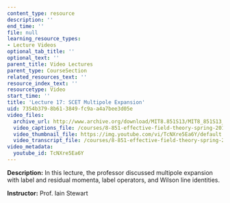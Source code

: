 ```yaml
---
content_type: resource
description: ''
end_time: ''
file: null
learning_resource_types:
- Lecture Videos
optional_tab_title: ''
optional_text: ''
parent_title: Video Lectures
parent_type: CourseSection
related_resources_text: ''
resource_index_text: ''
resourcetype: Video
start_time: ''
title: 'Lecture 17: SCET Multipole Expansion'
uid: 7354b379-8b61-3849-fc9a-a4a7bee3d05e
video_files:
  archive_url: http://www.archive.org/download/MIT8.851S13/MIT8_851S13_lec17_300k.mp4
  video_captions_file: /courses/8-851-effective-field-theory-spring-2013/913953c5ef4652a38a79f9ba9fbcbed7_TcNXre5Ea6Y.vtt
  video_thumbnail_file: https://img.youtube.com/vi/TcNXre5Ea6Y/default.jpg
  video_transcript_file: /courses/8-851-effective-field-theory-spring-2013/ad88d925925b94d33c7cb419a63336b9_TcNXre5Ea6Y.pdf
video_metadata:
  youtube_id: TcNXre5Ea6Y
---
```


**Description:** In this lecture, the professor discussed multipole expansion with label and residual momenta, label operators, and Wilson line identities.

**Instructor:** Prof. Iain Stewart